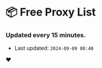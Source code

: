 # :package: Free Proxy List
### Updated every 15 minutes.

- Last updated: `2024-09-09 00:40`

:heart:
